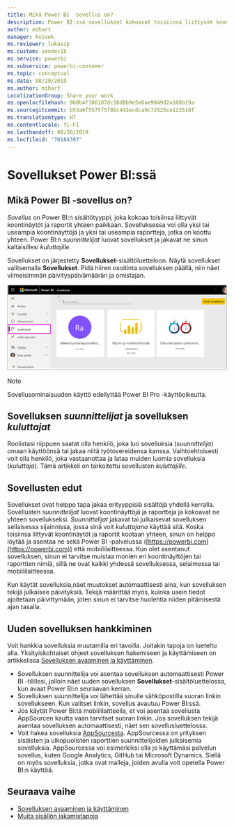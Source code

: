 ```yaml
---
title: Mikä Power BI -sovellus on?
description: Power BI:ssä sovellukset kokoavat toisiinsa liittyvät koontinäytöt ja raportit yhteen paikkaan.
author: mihart
manager: kvivek
ms.reviewer: lukaszp
ms.custom: seodec18
ms.service: powerbi
ms.subservice: powerbi-consumer
ms.topic: conceptual
ms.date: 08/29/2019
ms.author: mihart
LocalizationGroup: Share your work
ms.openlocfilehash: 9b0b4f186187dc16d0b9e5e6ae9049d2a108b19a
ms.sourcegitcommit: b53a6f5575f5f8bc443ecdca9c72525ce123518f
ms.translationtype: HT
ms.contentlocale: fi-FI
ms.lasthandoff: 08/30/2019
ms.locfileid: "70184397"
---
```

# <a name="apps-in-power-bi"></a>Sovellukset Power BI:ssä
## <a name="what-is-a-power-bi-app"></a>Mikä Power BI -sovellus on?
*Sovellus* on Power BI:n sisältötyyppi, joka kokoaa toisiinsa liittyvät koontinäytöt ja raportit yhteen paikkaan. Sovelluksessa voi olla yksi tai useampia koontinäyttöjä ja yksi tai useampia raportteja, jotka on koottu yhteen. Power BI:n *suunnittelijat* luovat sovellukset ja jakavat ne sinun kaltaisillesi *kuluttajille*. 

Sovellukset on järjestetty **Sovellukset**-sisältöluetteloon. Näytä sovellukset valitsemalla **Sovellukset**. Pidä hiiren osoitinta sovelluksen päällä, niin näet viimeisimmän päivityspäivämäärän ja omistajan. 

![Sovellukset Power BI:ssä](./media/end-user-apps/power-bi-apps.png)

> [!NOTE]
> Sovellusominaisuuden käyttö edellyttää Power BI Pro -käyttöoikeutta. <!-- add link to how to figure out your license -->

## <a name="app-designers-and-app-consumers"></a>Sovelluksen ***suunnittelijat*** ja sovelluksen ***kuluttajat***
Roolistasi riippuen saatat olla henkilö, joka luo sovelluksia (*suunnittelija*) omaan käyttöönsä tai jakaa niitä työtovereidensa kanssa. Vaihtoehtoisesti voit olla henkilö, joka vastaanottaa ja lataa muiden luomia sovelluksia (*kuluttaja*). Tämä artikkeli on tarkoitettu sovellusten *kuluttajille*.

## <a name="advantages-of-apps"></a>Sovellusten edut
Sovellukset ovat helppo tapa jakaa erityyppisiä sisältöjä yhdellä kerralla. Sovellusten *suunnittelijat* luovat koontinäyttöjä ja raportteja ja kokoavat ne yhteen sovellukseksi. *Suunnittelijat* jakavat tai julkaisevat sovelluksen sellaisessa sijainnissa, jossa sinä voit *kuluttajana* käyttää sitä. Koska toisiinsa liittyvät koontinäytöt ja raportit kootaan yhteen, sinun on helppo löytää ja asentaa ne sekä Power BI -palvelussa ([https://powerbi.com](https://powerbi.com)) että mobiililaitteessa. Kun olet asentanut sovelluksen, sinun ei tarvitse muistaa monien eri koontinäyttöjen tai raporttien nimiä, sillä ne ovat kaikki yhdessä sovelluksessa, selaimessa tai mobiililaitteessa.

Kun käytät sovelluksia,näet muutokset automaattisesti aina, kun sovelluksen tekijä julkaisee päivityksiä. Tekijä määrittää myös, kuinka usein tiedot ajoitetaan päivittymään, joten sinun ei tarvitse huolehtia niiden pitämisestä ajan tasalla. 

<!-- add conceptual art -->
## <a name="get-a-new-app"></a>Uuden sovelluksen hankkiminen
Voit hankkia sovelluksia muutamilla eri tavoilla. Joitakin tapoja on lueteltu alla.  Yksityiskohtaiset ohjeet sovelluksen hakemiseen ja käyttämiseen on artikkelissa [Sovelluksen avaaminen ja käyttäminen](end-user-app-view.md).

- Sovelluksen suunnittelija voi asentaa sovelluksen automaattisesti Power BI -tilillesi, jolloin näet uuden sovelluksen **Sovellukset**-sisältöluettelossa, kun avaat Power BI:n seuraavan kerran. 
- Sovelluksen suunnittelija voi lähettää sinulle sähköpostilla suoran linkin sovellukseen. Kun valitset linkin, sovellus avautuu Power BI:ssä.
- Jos käytät Power BI:tä mobiililaitteella, et voi asentaa sovellusta AppSourcen kautta vaan tarvitset suoran linkin. Jos sovelluksen tekijä asentaa sovelluksen automaattisesti, näet sen sovellusluettelossa.
- Voit hakea sovelluksia [AppSourcesta](https://appsource.microsoft.com). AppSourcessa on yrityksen sisäisten ja ulkopuolisten raporttien suunnittelijoiden julkaisemia sovelluksia. AppSourcessa voi esimerkiksi olla jo käyttämäsi palvelun sovellus, kuten Google Analytics, GitHub tai Microsoft Dynamics. Siellä on myös sovelluksia, jotka ovat malleja, joiden avulla voit opetella Power BI:n käyttöä.  


## <a name="next-step"></a>Seuraava vaihe
* [Sovelluksen avaaminen ja käyttäminen](end-user-app-view.md)
* [Muita sisällön jakamistapoja](end-user-shared-with-me.md)

